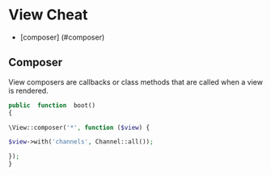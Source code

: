 # View Cheat

* [composer] (#composer)

## Composer
View composers are callbacks or class methods that are called when a view is rendered.
```php
public  function  boot()
{

\View::composer('*', function ($view) {

$view->with('channels', Channel::all());

});
}
```

<!--stackedit_data:
eyJoaXN0b3J5IjpbMTE3NjYyNDY3NV19
-->